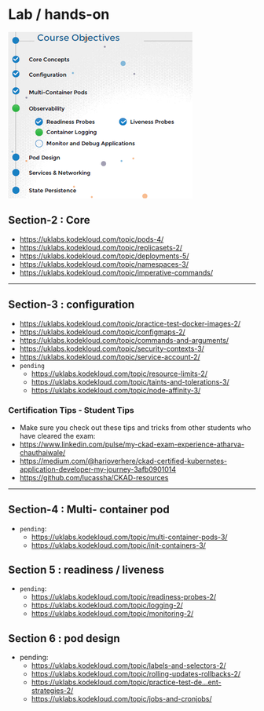 # Lab / hands-on
![img.png](../99_img/obj.png)

## Section-2 : Core
- https://uklabs.kodekloud.com/topic/pods-4/
- https://uklabs.kodekloud.com/topic/replicasets-2/
- https://uklabs.kodekloud.com/topic/deployments-5/
- https://uklabs.kodekloud.com/topic/namespaces-3/
- https://uklabs.kodekloud.com/topic/imperative-commands/

--- 
## Section-3 : configuration
- https://uklabs.kodekloud.com/topic/practice-test-docker-images-2/
- https://uklabs.kodekloud.com/topic/configmaps-2/
- https://uklabs.kodekloud.com/topic/commands-and-arguments/
- https://uklabs.kodekloud.com/topic/security-contexts-3/
- https://uklabs.kodekloud.com/topic/service-account-2/
- `pending`
  - https://uklabs.kodekloud.com/topic/resource-limits-2/
  - https://uklabs.kodekloud.com/topic/taints-and-tolerations-3/
  - https://uklabs.kodekloud.com/topic/node-affinity-3/

### Certification Tips - Student Tips
- Make sure you check out these tips and tricks from other students who have cleared the exam:
- https://www.linkedin.com/pulse/my-ckad-exam-experience-atharva-chauthaiwale/
- https://medium.com/@harioverhere/ckad-certified-kubernetes-application-developer-my-journey-3afb0901014
- https://github.com/lucassha/CKAD-resources
--- 

## Section-4 : Multi- container pod
- `pending`:
  - https://uklabs.kodekloud.com/topic/multi-container-pods-3/
  - https://uklabs.kodekloud.com/topic/init-containers-3/

## Section 5 : readiness / liveness
- `pending`:
  - https://uklabs.kodekloud.com/topic/readiness-probes-2/
  - https://uklabs.kodekloud.com/topic/logging-2/
  - https://uklabs.kodekloud.com/topic/monitoring-2/

## Section 6 : pod design
- pending:
  - https://uklabs.kodekloud.com/topic/labels-and-selectors-2/
  - https://uklabs.kodekloud.com/topic/rolling-updates-rollbacks-2/
  - https://uklabs.kodekloud.com/topic/practice-test-de…ent-strategies-2/ 
  - https://uklabs.kodekloud.com/topic/jobs-and-cronjobs/
  